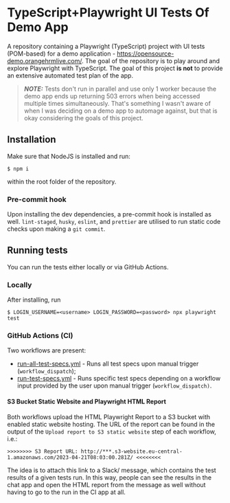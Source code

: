 # TypeScript+Playwright UI Tests Of Demo App

A repository containing a Playwright (TypeScript) project with UI tests (POM-based) for a demo application - https://opensource-demo.orangehrmlive.com/. The goal of the repository is to play around and explore Playwright with TypeScript. The goal of this project **is not** to provide an extensive automated test plan of the app.

> **_NOTE:_** Tests don't run in parallel and use only 1 worker because the demo app ends up returning 503 errors when being accessed multiple times simultaneously. That's something I wasn't aware of when I was deciding on a demo app to automage against, but that is okay considering the goals of this project.

## Installation

Make sure that NodeJS is installed and run:

    $ npm i

within the root folder of the repository.

### Pre-commit hook

Upon installing the dev dependencies, a pre-commit hook is installed as well. `lint-staged`, `husky`, `eslint`, and `prettier` are utilised to run 
static code checks upon making a `git commit`.

## Running tests

You can run the tests either locally or via GitHub Actions.

### Locally

After installing, run

    $ LOGIN_USERNAME=<username> LOGIN_PASSWORD=<password> npx playwright test

### GitHub Actions (CI)

Two workflows are present:

* [run-all-test-specs.yml](https://github.com/nbaldzhiev/playwright-ts-orange-hrm/blob/main/.github/workflows/run-all-test-specs.yml) - Runs all test specs upon manual trigger (`workflow_dispatch`);
* [run-test-specs.yml](https://github.com/nbaldzhiev/playwright-ts-orange-hrm/blob/main/.github/workflows/run-test-specs.yml) - Runs specific test specs depending on a workflow input provided by the user upon manual trigger (`workflow_dispatch)`.

#### S3 Bucket Static Website and Playwright HTML Report

Both workflows upload the HTML Playwright Report to a S3 bucket with enabled static website hosting. The URL of the report can be found in the output of the `Upload report to S3 static website` step of each workflow, i.e.:

    >>>>>>>> S3 Report URL: http://***.s3-website.eu-central-1.amazonaws.com/2023-04-21T08:03:00.281Z/ <<<<<<<<

The idea is to attach this link to a Slack/<other chat app> message, which contains the test results of a given tests run. In this way, people can see the results in the chat app and open the HTML report from the message as well without having to go to the run in the CI app at all.

